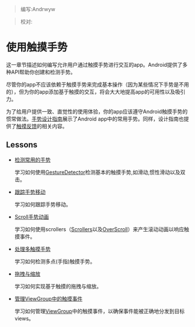 > 编写:Andrwyw

> 校对:

# 使用触摸手势 #

这一章节描述如何编写允许用户通过触摸手势进行交互的app。Android提供了多种API帮助你创建和检测手势。

尽管你的app不应该依赖于触摸手势来完成基本操作（因为某些情况下手势是不用的），但为你的app添加基于触摸的交互，将会大大地提高app的可用性以及吸引力。

为了给用户提供一致、直觉性的使用体验，你的app应该遵守Android触摸手势的惯常做法。[手势设计指南](http://developer.android.com/design/patterns/gestures.html)展示了Android app中的常用手势。同样，设计指南也提供了[触摸反馈](http://developer.android.com/design/style/touch-feedback.html)的相关内容。

## Lessons ##

- [检测常用的手势]()

	学习如何使用[GestureDetector](http://developer.android.com/reference/android/view/GestureDetector.html)检测基本的触摸手势,如滑动,惯性滑动以及双击。

- [跟踪手势移动]()

	学习如何跟踪手势移动。
- [Scroll手势动画]()

	学习如何使用scrollers（[Scrollers](http://developer.android.com/reference/android/widget/Scroller.html)以及[OverScroll](http://developer.android.com/reference/android/widget/OverScroller.html)）来产生滚动动画以响应触摸事件。
- [处理多触摸手势]()
	
	学习如何检测多点(手指)触摸手势。
- [拖拽与缩放]()
	
	学习如何实现基于触摸的拖拽与缩放。
- [管理ViewGroup中的触摸事件]()
	
	学习如何管理[ViewGroup](http://developer.android.com/reference/android/view/ViewGroup.html)中的触摸事件，以确保事件能被正确地分发到目标views。 